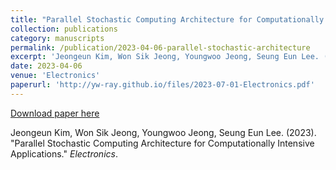 ```yaml
---
title: "Parallel Stochastic Computing Architecture for Computationally Intensive Applications"
collection: publications
category: manuscripts
permalink: /publication/2023-04-06-parallel-stochastic-architecture
excerpt: 'Jeongeun Kim, Won Sik Jeong, Youngwoo Jeong, Seung Eun Lee. (2023). &quot;Parallel Stochastic Computing Architecture for Computationally Intensive Applications.&quot; <i>Electronics</i>.'
date: 2023-04-06
venue: 'Electronics'
paperurl: 'http://yw-ray.github.io/files/2023-07-01-Electronics.pdf'
---
```


<a href='http://yw-ray.github.io/files/2023-07-01-Electronics.pdf'>Download paper here</a>

Jeongeun Kim, Won Sik Jeong, Youngwoo Jeong, Seung Eun Lee. (2023). &quot;Parallel Stochastic Computing Architecture for Computationally Intensive Applications.&quot; <i>Electronics</i>.
